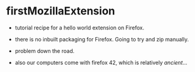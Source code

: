 # firstMozillaExtension

- tutorial recipe for a hello world extension on Firefox.

- there is no inbuilt packaging for Firefox. Going to try and zip manually.

- problem down the road.

- also our computers come with firefox 42, which is relatively *ancient*...
